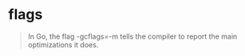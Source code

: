 # flags

> In Go, the flag -gcflags=-m tells the compiler to report the main optimizations it does.
